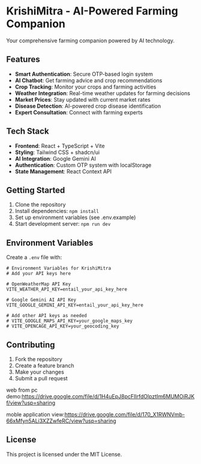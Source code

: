 # KrishiMitra - AI-Powered Farming Companion

Your comprehensive farming companion powered by AI technology.

## Features

- **Smart Authentication**: Secure OTP-based login system
- **AI Chatbot**: Get farming advice and crop recommendations
- **Crop Tracking**: Monitor your crops and farming activities
- **Weather Integration**: Real-time weather updates for farming decisions
- **Market Prices**: Stay updated with current market rates
- **Disease Detection**: AI-powered crop disease identification
- **Expert Consultation**: Connect with farming experts

## Tech Stack

- **Frontend**: React + TypeScript + Vite
- **Styling**: Tailwind CSS + shadcn/ui
- **AI Integration**: Google Gemini AI
- **Authentication**: Custom OTP system with localStorage
- **State Management**: React Context API

## Getting Started

1. Clone the repository
2. Install dependencies: `npm install`
3. Set up environment variables (see .env.example)
4. Start development server: `npm run dev`

## Environment Variables

Create a `.env` file with:
```
# Environment Variables for KrishiMitra
# Add your API keys here

# OpenWeatherMap API Key
VITE_WEATHER_API_KEY=entail_your_api_key_here

# Google Gemini AI API Key
VITE_GOOGLE_GEMINI_API_KEY=entail_your_api_key_here

# Add other API keys as needed
# VITE_GOOGLE_MAPS_API_KEY=your_google_maps_key
# VITE_OPENCAGE_API_KEY=your_geocoding_key
```

## Contributing

1. Fork the repository
2. Create a feature branch
3. Make your changes
4. Submit a pull request



web from pc demo:https://drive.google.com/file/d/1H4uEpJ8pcFIlrfdOlpztIm6MUMOiRJKf/view?usp=sharing

moble application view:https://drive.google.com/file/d/170_X1RWNVmb-66xMfyn5ALi3XZZwfeRC/view?usp=sharing

## License

This project is licensed under the MIT License.
